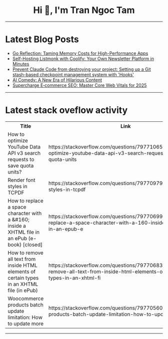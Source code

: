 <h1 align="center">Hi 👋, I'm Tran Ngoc Tam</h1>

---

# Latest Blog Posts 
<!-- BLOG-POST-LIST:START -->
- [Go Reflection: Taming Memory Costs for High-Performance Apps](https://dev.to/jones_charles_ad50858dbc0/go-reflection-taming-memory-costs-for-high-performance-apps-5f6e)
- [Self-Hosting Listmonk with Coolify: Your Own Newsletter Platform in Minutes](https://dev.to/jaskarandeogan/self-hosting-listmonk-with-coolify-your-own-newsletter-platform-in-minutes-50j1)
- [Prevent Claude Code from destroying your project: Setting up a Git stash-based checkpoint management system with &#39;Hooks&#39;](https://dev.to/ztor2/prevent-claude-code-from-destroying-your-project-setting-up-a-git-stash-based-checkpoint-1721)
- [AI Comedy: A New Era of Hilarious Content](https://dev.to/sebastian_reid999/ai-comedy-a-new-era-of-hilarious-content-40j2)
- [Supercharge E‑commerce SEO: Master Core Web Vitals for 2025](https://dev.to/ramer2b58cbe46bc8/supercharge-e-commerce-seo-master-core-web-vitals-for-2025-2p4p)
<!-- BLOG-POST-LIST:END -->

---

# Latest stack oveflow activity
<table>
  <tr><th>Title</th><th>Link</th></tr>
  <!-- STACKOVERFLOW:START --><tr><td>How to optimize YouTube Data API v3 search requests to save quota units?</td><td>https://stackoverflow.com/questions/79771065/how-to-optimize-youtube-data-api-v3-search-requests-to-save-quota-units</td></tr><tr><td>Render font styles in TCPDF</td><td>https://stackoverflow.com/questions/79770979/render-font-styles-in-tcpdf</td></tr><tr><td>How to replace a space character with a &amp;#160; inside a XHTML file in an ePub &lpar;e-book&rpar; [closed]</td><td>https://stackoverflow.com/questions/79770699/how-to-replace-a-space-character-with-a-160-inside-a-xhtml-file-in-an-epub-e</td></tr><tr><td>How to remove all text from inside HTML elements of certain types in an XHTML file &lpar;in ePub&rpar;</td><td>https://stackoverflow.com/questions/79770683/how-to-remove-all-text-from-inside-html-elements-of-certain-types-in-an-xhtml-fi</td></tr><tr><td>Woocommerce products batch update limitation: How to update more</td><td>https://stackoverflow.com/questions/79770560/woocommerce-products-batch-update-limitation-how-to-update-more</td></tr><!-- STACKOVERFLOW:END -->
</table>

---


